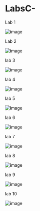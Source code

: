 # LabsC-
Lab 1


![image](https://github.com/TilekKulanbekov/LabsC-/assets/73649961/380cdcd8-5470-40fa-b233-53553d3096ca)


Lab 2


![image](https://github.com/TilekKulanbekov/LabsC-/assets/73649961/7114dd77-464b-4f0e-8604-09e209326d8f)


lab 3


![image](https://github.com/TilekKulanbekov/LabsC-/assets/73649961/35b1df05-43d5-4a2b-983b-6ae083a7a4e1)


lab 4


![image](https://github.com/TilekKulanbekov/LabsC-/assets/73649961/12db5326-4234-4bc6-a600-44cbabdd47da)


lab 5


![image](https://github.com/TilekKulanbekov/LabsC-/assets/73649961/9a29e681-5dd2-4293-a339-5ba16d064746)


lab 6


![image](https://github.com/TilekKulanbekov/LabsC-/assets/73649961/6925d49b-c747-4089-baf5-c3d6465b0d02)


lab 7


![image](https://github.com/TilekKulanbekov/LabsC-/assets/73649961/029b2256-26dc-438f-aaf8-b94742a7bbcc)


lab 8


![image](https://github.com/TilekKulanbekov/LabsC-/assets/73649961/0b130baa-46c6-4552-a283-636f56347271)


lab 9


![image](https://github.com/TilekKulanbekov/LabsC-/assets/73649961/c41621fa-3dce-465c-ab93-930ae2d589ff)


lab 10


![image](https://github.com/TilekKulanbekov/LabsC-/assets/73649961/134fdc9d-bc56-45b1-a5d9-a65840348225)
